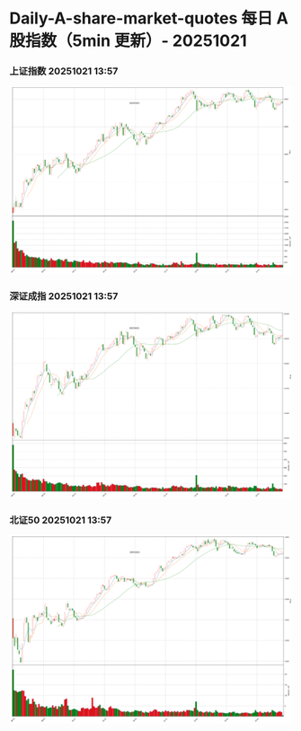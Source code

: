 
# Daily-A-share-market-quotes 每日 A 股指数（5min 更新）- 20251021

### 上证指数 20251021 13:57
![](./fig/2025/10/20251021-sh000001.png)

### 深证成指 20251021 13:57
![](./fig/2025/10/20251021-sz399001.png)

### 北证50 20251021 13:57
![](./fig/2025/10/20251021-bj899050.png)
